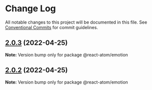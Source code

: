 # Change Log

All notable changes to this project will be documented in this file.
See [Conventional Commits](https://conventionalcommits.org) for commit guidelines.

## [2.0.3](https://github.com/react-atom/react-atom/compare/@react-atom/emotion@2.0.2...@react-atom/emotion@2.0.3) (2022-04-25)

**Note:** Version bump only for package @react-atom/emotion





## [2.0.2](https://github.com/react-atom/react-atom/compare/@react-atom/emotion@2.0.1...@react-atom/emotion@2.0.2) (2022-04-25)

**Note:** Version bump only for package @react-atom/emotion
